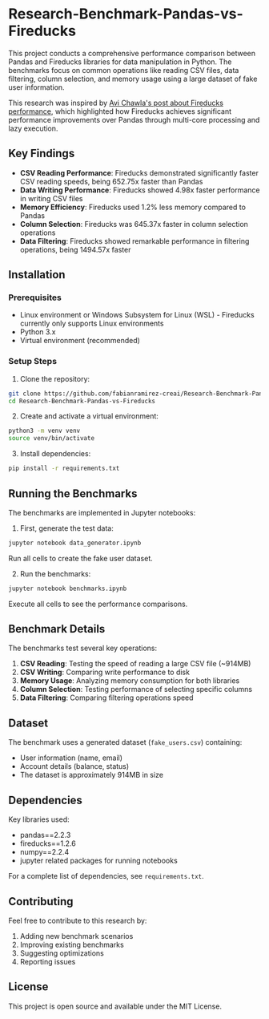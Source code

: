 # Research-Benchmark-Pandas-vs-Fireducks

This project conducts a comprehensive performance comparison between Pandas and Fireducks libraries for data manipulation in Python. The benchmarks focus on common operations like reading CSV files, data filtering, column selection, and memory usage using a large dataset of fake user information.

This research was inspired by [Avi Chawla's post about Fireducks performance](https://www.linkedin.com/posts/avi-chawla_pandas-is-getting-outdated-and-an-alternative-activity-7312407582340485120-fH_K/), which highlighted how Fireducks achieves significant performance improvements over Pandas through multi-core processing and lazy execution.

## Key Findings

- **CSV Reading Performance**: Fireducks demonstrated significantly faster CSV reading speeds, being 652.75x faster than Pandas
- **Data Writing Performance**: Fireducks showed 4.98x faster performance in writing CSV files
- **Memory Efficiency**: Fireducks used 1.2% less memory compared to Pandas
- **Column Selection**: Fireducks was 645.37x faster in column selection operations
- **Data Filtering**: Fireducks showed remarkable performance in filtering operations, being 1494.57x faster

## Installation

### Prerequisites
- Linux environment or Windows Subsystem for Linux (WSL) - Fireducks currently only supports Linux environments
- Python 3.x
- Virtual environment (recommended)

### Setup Steps

1. Clone the repository:
```bash
git clone https://github.com/fabianramirez-creai/Research-Benchmark-Pandas-vs-Fireducks.git
cd Research-Benchmark-Pandas-vs-Fireducks
```

2. Create and activate a virtual environment:
```bash
python3 -m venv venv
source venv/bin/activate
```

3. Install dependencies:
```bash
pip install -r requirements.txt
```

## Running the Benchmarks

The benchmarks are implemented in Jupyter notebooks:

1. First, generate the test data:
```bash
jupyter notebook data_generator.ipynb
```
Run all cells to create the fake user dataset.

2. Run the benchmarks:
```bash
jupyter notebook benchmarks.ipynb
```
Execute all cells to see the performance comparisons.

## Benchmark Details

The benchmarks test several key operations:

1. **CSV Reading**: Testing the speed of reading a large CSV file (~914MB)
2. **CSV Writing**: Comparing write performance to disk
3. **Memory Usage**: Analyzing memory consumption for both libraries
4. **Column Selection**: Testing performance of selecting specific columns
5. **Data Filtering**: Comparing filtering operations speed

## Dataset

The benchmark uses a generated dataset (`fake_users.csv`) containing:
- User information (name, email)
- Account details (balance, status)
- The dataset is approximately 914MB in size

## Dependencies

Key libraries used:
- pandas==2.2.3
- fireducks==1.2.6
- numpy==2.2.4
- jupyter related packages for running notebooks

For a complete list of dependencies, see `requirements.txt`.

## Contributing

Feel free to contribute to this research by:
1. Adding new benchmark scenarios
2. Improving existing benchmarks
3. Suggesting optimizations
4. Reporting issues

## License

This project is open source and available under the MIT License.
